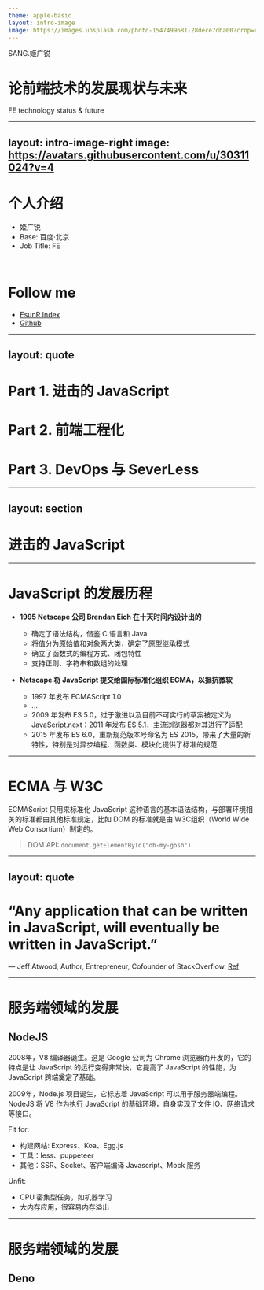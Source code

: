 ```yaml
---
theme: apple-basic
layout: intro-image
image: https://images.unsplash.com/photo-1547499681-28dece7dba00?crop=entropy&cs=tinysrgb&fit=crop&fm=jpg&h=1080&ixid=MnwxfDB8MXxyYW5kb218MHw5NDczNDU2Nnx8fHx8fHwxNjU4MjQyNzUz&ixlib=rb-1.2.1&q=80&utm_campaign=api-credit&utm_medium=referral&utm_source=unsplash_source&w=1920
---
```


<div class="absolute top-10">
  <span class="font-700">
    SANG.姬广锐
  </span>
</div>

<div class="absolute bottom-10">
  <h1>论前端技术的发展现状与未来</h1>
  <p>FE technology status & future</p>
</div>


---
layout: intro-image-right
image: https://avatars.githubusercontent.com/u/30311024?v=4
---

# 个人介绍

- 姬广锐
- Base: 百度·北京
- Job Title: FE

<br/>

# Follow me

- <mdi-blog /> <a href="https://www.esunr.xyz">EsunR Index</a>
- <mdi-github /> <a href="https://github.com/EsunR">Github</a>

---
layout: quote
---

# Part 1. 进击的 JavaScript
# Part 2. 前端工程化
# Part 3. DevOps 与 SeverLess

---
layout: section
---

# 进击的 JavaScript

---

# JavaScript 的发展历程

- **1995 Netscape 公司 Brendan Eich 在十天时间内设计出的**
  - 确定了语法结构，借鉴 C 语言和 Java
  - 将值分为原始值和对象两大类，确定了原型继承模式
  - 确立了函数式的编程方式、闭包特性
  - 支持正则、字符串和数组的处理

- **Netscape 将 JavaScript 提交给国际标准化组织 ECMA，以抵抗微软**
  - 1997 年发布 ECMAScript 1.0
  - ...
  - 2009 年发布 ES 5.0，过于激进以及目前不可实行的草案被定义为 JavaScript.next；2011 年发布 ES 5.1，主流浏览器都对其进行了适配
  - 2015 年发布 ES 6.0，重新规范版本号命名为 ES 2015，带来了大量的新特性，特别是对异步编程、函数类、模块化提供了标准的规范

---

# ECMA 与 W3C

ECMAScript 只用来标准化 JavaScript 这种语言的基本语法结构，与部署环境相关的标准都由其他标准规定，比如 DOM 的标准就是由 W3C组织（World Wide Web Consortium）制定的。

> DOM API: `document.getElementById("oh-my-gosh")`

---
layout: quote
---

# “Any application that can be written in JavaScript, will eventually be written in JavaScript.”

— Jeff Atwood, Author, Entrepreneur, Cofounder of StackOverflow. [Ref](https://blog.codinghorror.com/the-principle-of-least-power/)

---

# 服务端领域的发展
## NodeJS

2008年，V8 编译器诞生。这是 Google 公司为 Chrome 浏览器而开发的，它的特点是让 JavaScript 的运行变得非常快，它提高了 JavaScript 的性能，为 JavaScript 跨端奠定了基础。

2009年，Node.js 项目诞生，它标志着 JavaScript 可以用于服务器端编程。NodeJS 将 V8 作为执行 JavaScript 的基础环境，自身实现了文件 IO、网络请求等接口。

<p class="text-green-500">Fit for:</p>

- 构建网站: Express、Koa、Egg.js
- 工具：less、puppeteer
- 其他：SSR、Socket、客户端编译 Javascript、Mock 服务

<p class="text-red-500">Unfit:</p>

- CPU 密集型任务，如机器学习
- 大内存应用，很容易内存溢出

---

# 服务端领域的发展
## Deno

